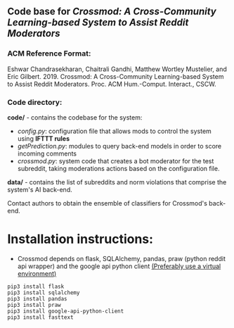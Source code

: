 ## Code base for *Crossmod: A Cross-Community Learning-based System to Assist Reddit Moderators*

### ACM Reference Format: 
Eshwar Chandrasekharan, Chaitrali Gandhi, Matthew Wortley Mustelier, and Eric Gilbert. 2019. Crossmod: A
Cross-Community Learning-based System to Assist Reddit Moderators. Proc. ACM Hum.-Comput. Interact., CSCW.

### Code directory: 

**code/** - contains the codebase for the system:
  * *config.py*: configuration file that allows mods to control the system using **IFTTT rules**
  * *getPrediction.py*: modules to query back-end models in order to score incoming comments
  * *crossmod.py*: system code that creates a bot moderator for the test subreddit, taking moderations actions based on the configuration file.

**data/** - contains the list of subreddits and norm violations that comprise the system's AI back-end.

Contact authors to obtain the ensemble of classifiers for Crossmod's back-end.

# Installation instructions:

* Crossmod depends on flask, SQLAlchemy, pandas, praw (python reddit api wrapper) and the google api python client 
  [(Preferably use a virtual environment)](https://realpython.com/python-virtual-environments-a-primer/)
```
pip3 install flask
pip3 install sqlalchemy
pip3 install pandas     
pip3 install praw  
pip3 install google-api-python-client
pip3 install fasttext
```